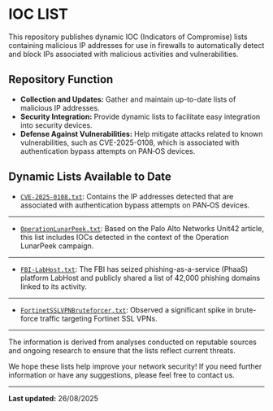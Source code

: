# IOC LIST

This repository publishes dynamic IOC (Indicators of Compromise) lists containing malicious IP addresses for use in firewalls to automatically detect and block IPs associated with malicious activities and vulnerabilities.

## Repository Function

- **Collection and Updates:** Gather and maintain up-to-date lists of malicious IP addresses.
- **Security Integration:** Provide dynamic lists to facilitate easy integration into security devices.
- **Defense Against Vulnerabilities:** Help mitigate attacks related to known vulnerabilities, such as CVE-2025-0108, which is associated with authentication bypass attempts on PAN‑OS devices.

## Dynamic Lists Available to Date

- [`CVE-2025-0108.txt`](https://github.com/alex-milla/IOCs/blob/main/CVE-2025-0108.txt): Contains the IP addresses detected that are associated with authentication bypass attempts on PAN‑OS devices.
---
- [`OperationLunarPeek.txt`](https://github.com/alex-milla/IOCs/blob/main/OperationLunarPeek.txt): Based on the Palo Alto Networks Unit42 article, this list includes IOCs detected in the context of the Operation LunarPeek campaign.
---
- [`FBI-LabHost.txt`](https://github.com/alex-milla/IOCs/blob/main/FBI-LabHost.txt): The FBI has seized phishing-as-a-service (PhaaS) platform LabHost and publicly shared a list of 42,000 phishing domains linked to its activity.
---
- [`FortinetSSLVPNBruteforcer.txt`](https://github.com/alex-milla/IOCs/blob/main/FortinetSSLVPNBruteforcer.txt): Observed a significant spike in brute-force traffic targeting Fortinet SSL VPNs.
---

The information is derived from analyses conducted on reputable sources and ongoing research to ensure that the lists reflect current threats.

We hope these lists help improve your network security! If you need further information or have any suggestions, please feel free to contact us.

---

**Last updated:** 26/08/2025
